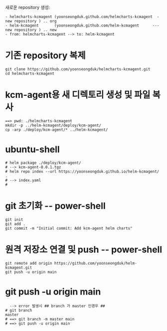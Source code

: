 


새로운 repository 생성:

```
- helmcharts-kcmagent (yoonseongduk.github.com/helmcharts-kcmagent  - new repository ) .. org 
- helm-kcmagent       (yoonseongduk.github.com/helm-kcmagent      --- new repository ) .. new
- from: helmcharts-kcmagent --> to: helm-kcmagent
```

# 기존 repository 복제

```
git clone https://github.com/yoonseongduk/helmcharts-kcmagent.git
cd helmcharts-kcmagent
```

# kcm-agent용 새 디렉토리 생성 및 파일 복사

```
==> pwd: ./helmcharts-kcmagent
mkdir -p ../helm-kcmagent/deploy/kcm-agent/
cp -arp ./deploy/kcm-agent/* ../helm-kcmagent/
```


# ubuntu-shell 

```
# helm package ./deploy/kcm-agent/
# --> kcm-agent-0.0.1.tgz 
# helm repo index --url https://yoonseongduk.github.io/helm-kcmagent/ . 
# --> index.yaml 
#
```

# git 초기화 -- power-shell

```
git init
git add .
git commit -m "Initial commit: Add kcm-agent helm charts"
```

# 원격 저장소 연결 및 push -- power-shell

```
git remote add origin https://github.com/yoonseongduk/helm-kcmagent.git
git push -u origin main
```


# git push -u origin main 

```
  --> error 발생시 ## branch 가 master 인경우 ##
# git branch 
master 
# ==> git branch -m master main
# ==> git push -u origin main 
```